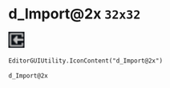 # d_Import@2x `32x32`
<img src="/img/d_Import.png" width=32 height=32>

``` CSharp
EditorGUIUtility.IconContent("d_Import@2x")
```
```
d_Import@2x
```
